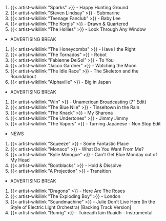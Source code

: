 1. {{< artist-wikilink "Sparks" >}} - Happy Hunting Ground
2. {{< artist-wikilink "Steven Lindsay" >}} - Submarine
3. {{< artist-wikilink "Teenage Fanclub" >}} - Baby Lee
4. {{< artist-wikilink "The Korgis" >}} - Drawn & Quartered
5. {{< artist-wikilink "The Hollies" >}} - Look Through Any Window

- ADVERTISING BREAK

1. {{< artist-wikilink "The Honeycombs" >}} - Have I the Right
2. {{< artist-wikilink "The Tornados" >}} - Robot
3. {{< artist-wikilink "Fabienne DelSol" >}} - To You
4. {{< artist-wikilink "Jacco Gardner" >}} - Watching the Moon
5. {{< artist-wikilink "The Idle Race" >}} - The Skeleton and the Roundabout
6. {{< artist-wikilink "Alphaville" >}} - Big in Japan

- ADVERTISING BREAK

1. {{< artist-wikilink "Win" >}} - Unamerican Broadcasting (7" Edit)
2. {{< artist-wikilink "The Blue Nile" >}} - Tinseltown in the Rain
3. {{< artist-wikilink "The Knack" >}} - My Sharona
4. {{< artist-wikilink "The Undertones" >}} - Jimmy Jimmy
5. {{< artist-wikilink "The Vapors" >}} - Turning Japanese - Non Stop Edit

- NEWS

1. {{< artist-wikilink "Squeeze" >}} - Some Fantastic Place
2. {{< artist-wikilink "Monaco" >}} - What Do You Want From Me?
3. {{< artist-wikilink "Kylie Minogue" >}} - Can't Get Blue Monday out of My Head
4. {{< artist-wikilink "Bootblacks" >}} - Hold & Dissolve
5. {{< artist-wikilink "A Projection" >}} - Transition

- ADVERTISING BREAK

1. {{< artist-wikilink "Dragons" >}} - Here Are The Roses
2. {{< artist-wikilink "The Exploding Boy" >}} - London
3. {{< artist-wikilink "Soundmachine" >}} - Julie Don't Live Here (In the Style of Electric Light Orchestra) [Backing Track Version]
4. {{< artist-wikilink "Runrig" >}} - Tuireadh Iain Ruaidh - Instrumental

